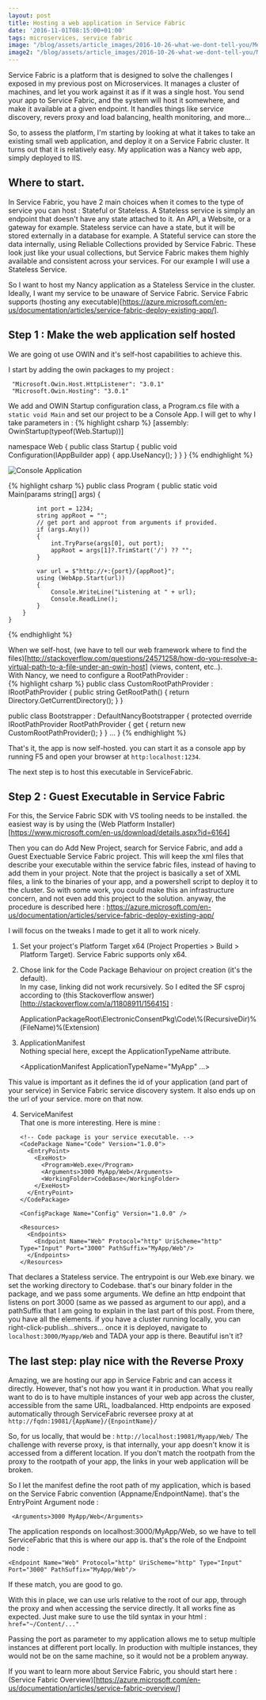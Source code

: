 ```yaml
---
layout: post
title: Hosting a web application in Service Fabric
date: '2016-11-01T08:15:00+01:00'
tags: microservices, service fabric
image: "/blog/assets/article_images/2016-10-26-what-we-dont-tell-you/Menhirs_carnac.jpg"
image2: "/blog/assets/article_images/2016-10-26-what-we-dont-tell-you/Menhirs_carnac.jpg"
---
```


Service Fabric is a platform that is designed to solve the challenges I exposed in my previous post on Microservices.
It manages a cluster of machines, and let you work against it as if it was a single host. You send your app to Service Fabric, and the system will host it somewhere, and make it available at a given endpoint.
It handles things like service discovery, revers proxy and load balancing, health monitoring, and more...

So, to assess the platform, I'm starting by looking at what it takes to take an existing small web application, and deploy it on a Service Fabric cluster.
It turns out that it is relatively easy.
My application was a Nancy web app, simply deployed to IIS.

## Where to start.
In Service Fabric, you have 2 main choices when it comes to the type of service you can host : Stateful or Stateless.
A Stateless service is simply an endpoint that doesn't have any state attached to it. An API, a Website, or a gateway for example. Stateless service can have a state, but it will be stored externally in a database for example.
A Stateful service can store the data internally, using Reliable Collections provided by Service Fabric. These look just like your usual collections, but Service Fabric makes them highly available and consistent across your services.
For our example I will use a Stateless Service.

So I want to host my Nancy application as a Stateless Service in the cluster. Ideally, I want my service to be unaware of Service Fabric. 
Service Fabric supports (hosting any executable)[https://azure.microsoft.com/en-us/documentation/articles/service-fabric-deploy-existing-app/].

## Step 1 : Make the web application self hosted

We are going ot use OWIN and it's self-host capabilities to achieve this.

I start by adding the owin packages to my project : 

     "Microsoft.Owin.Host.HttpListener": "3.0.1"
     "Microsoft.Owin.Hosting": "3.0.1"

We add and OWIN Startup configuration class, a Program.cs file with a `static void Main` and set our project to be a Console App. I will get to why I take parameters in :
{% highlight csharp %}
[assembly: OwinStartup(typeof(Web.Startup))]

namespace Web
{
    public class Startup
    {
        public void Configuration(IAppBuilder app)
        {
            app.UseNancy();
        }
    }
}
{% endhighlight %}

![Console Application](/blog/assets/article_images/2016-11-01-hosting/consoleapp.png)

{% highlight csharp %}
    public class Program
    {
        public static void Main(params string[] args)
        {
           
            int port = 1234;
            string appRoot = "";
            // get port and approot from arguments if provided.
            if (args.Any())
            {
                int.TryParse(args[0], out port);
                appRoot = args[1]?.TrimStart('/') ?? "";
            }

            var url = $"http://+:{port}/{appRoot}";
            using (WebApp.Start(url))
            {
                Console.WriteLine("Listening at " + url);
                Console.ReadLine();
            }
        }
    }
{% endhighlight %}

When we self-host, (we have to tell our web framework where to find the files)[http://stackoverflow.com/questions/24571258/how-do-you-resolve-a-virtual-path-to-a-file-under-an-owin-host] (views, content, etc..).  
With Nancy, we need to configure a RootPathProvider :  
{% highlight csharp %}
public class CustomRootPathProvider : IRootPathProvider
{
     public string GetRootPath()
     {
          return Directory.GetCurrentDirectory();
     }
}

public class Bootstrapper : DefaultNancyBootstrapper
{
    protected override IRootPathProvider RootPathProvider {
        get { return new CustomRootPathProvider(); }
    }
    ...
}
{% endhighlight %}

That's it, the app is now self-hosted. you can start it as a console app by running F5 and open your browser at `http:localhost:1234`.

The next step is to host this executable in ServiceFabric.

## Step 2 : Guest Executable in Service Fabric

For this, the Service Fabric SDK with VS tooling needs to be installed. the easiest way is by using the (Web Platform Installer)[https://www.microsoft.com/en-us/download/details.aspx?id=6164]

Then you can do Add New Project, search for Service Fabric, and add a Guest Exectuable Service Fabric project.
This will keep the xml files that describe your executable within the service fabric files, instead of having to add them in your project. Note that the project is basically a set of XML files, a link to the binaries of your app, and a powershell script to deploy it to the cluster. So with some work, you could make this an infrastructure concern, and not even add this project to the solution.
anyway, the procedure is described here : https://azure.microsoft.com/en-us/documentation/articles/service-fabric-deploy-existing-app/  

I will focus on the tweaks I made to get it all to work nicely.

1. Set your project's Platform Target x64 (Project Properties > Build > Platform Target). Service Fabric supports only x64.  

2. Chose link for the Code Package Behaviour on project creation (it's the default).  
In my case, linking did not work recursively. So I edited the SF csproj according to (this Stackoverflow answer)[http://stackoverflow.com/a/11808911/156415] : 

    <Content Include="..\Web\bin\**\*.*"> 
      <Link>ApplicationPackageRoot\ElectronicConsentPkg\Code\%(RecursiveDir)%(FileName)%(Extension)</Link>
    </Content> 

3. ApplicationManifest  
Nothing special here, except the ApplicationTypeName attribute.  

    <ApplicationManifest ApplicationTypeName="MyApp" ...>
    
This value is important as it defines the id of your application (and part of your service) in Service Fabric service discovery system. It also ends up on the url of your service. more on that now.

4. ServiceManifest  
That one is more interesting. Here is mine : 

    <ServiceManifest Name="MyAppPkg"
                 Version="1.0.1"
                 xmlns="http://schemas.microsoft.com/2011/01/fabric"
                 xmlns:xsd="http://www.w3.org/2001/XMLSchema"
                 xmlns:xsi="http://www.w3.org/2001/XMLSchema-instance">
       <ServiceTypes>
         <!-- This is the name of your ServiceType. 
              The UseImplicitHost attribute indicates this is a guest executable service. -->
         <StatelessServiceType ServiceTypeName="MyAppWeb" UseImplicitHost="true" />
       </ServiceTypes>

       <!-- Code package is your service executable. -->
       <CodePackage Name="Code" Version="1.0.0">
         <EntryPoint>
           <ExeHost>
             <Program>Web.exe</Program>
             <Arguments>3000 MyApp/Web</Arguments>
             <WorkingFolder>CodeBase</WorkingFolder>
           </ExeHost>
         </EntryPoint>
       </CodePackage>

       <ConfigPackage Name="Config" Version="1.0.0" />

       <Resources>
         <Endpoints>
           <Endpoint Name="Web" Protocol="http" UriScheme="http" Type="Input" Port="3000" PathSuffix="MyApp/Web"/>
         </Endpoints>
       </Resources>
     </ServiceManifest>

That declares a Stateless service. The entrypoint is our Web.exe binary. we set the working directory to Codebase. that's our binary folder in the package, and we pass some arguments.
We define an http endpoint that listens on port 3000 (same as we passed as argument to our app), and a pathSuffix that I am going to explain in the last part of this post.
From there, you have all the elements. if you have a cluster running locally, you can right-click-publish...shivers...
once it is deployed, navigate to `localhost:3000/Myapp/Web` and TADA your app is there. Beautiful isn't it?

## The last step: play nice with the Reverse Proxy

Amazing, we are hosting our app in Service Fabric and can access it directly. However, that's not how you want it in production.
What you really want to do is to have multiple instances of your web app across the cluster, accessible from the same URL, loadbalanced.
Http endpoints are exposed automatically through ServiceFabric reversee proxy at at `http://fqdn:19081/{AppName}/{EnpointName}/`

So, for us locally, that would be : `http://localhost:19081/Myapp/Web/`
The challenge with reverse proxy, is that internally, your app doesn't know it is accessed from a different location.
If you don't match the rootpath from the proxy to the rootpath of your app, the links in your web application will be broken.

So I let the manifest define the root path of my application, which is based on the Service Fabric convention (Appname/EndpointName).
that's the EntryPoint Argument node :  

     <Arguments>3000 MyApp/Web</Arguments>

The application responds on localhost:3000/MyApp/Web, so we have to tell ServiceFabric that this is where our app is.
that's the role of the Endpoint node : 

    <Endpoint Name="Web" Protocol="http" UriScheme="http" Type="Input" Port="3000" PathSuffix="MyApp/Web"/>

If these match, you are good to go.  

With this in place, we can use urls relative to the root of our app, through the proxy and when accessing the service directly. It all works fine as expected.
Just make sure to use the tild syntax in your html : `href="~/Content/..."`  

Passing the port as parameter to my application allows me to setup multiple instances at different port locally. In production with multiple instances, they would not be on the same machine, so it would not be a problem anyway.



If you want to learn more about Service Fabric, you should start here : (Service Fabric Overview)[https://azure.microsoft.com/en-us/documentation/articles/service-fabric-overview/]  


